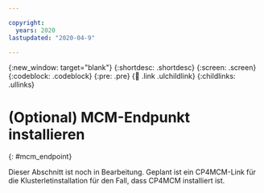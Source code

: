 ```yaml
---

copyright:
  years: 2020
lastupdated: "2020-04-9"

---
```


{:new_window: target="blank"}
{:shortdesc: .shortdesc}
{:screen: .screen}
{:codeblock: .codeblock}
{:pre: .pre}
{:child: .link .ulchildlink}
{:childlinks: .ullinks}

# (Optional) MCM-Endpunkt installieren
{: #mcm_endpoint}

Dieser Abschnitt ist noch in Bearbeitung. Geplant ist ein CP4MCM-Link für die Klusterletinstallation für den Fall, dass CP4MCM installiert ist. 
